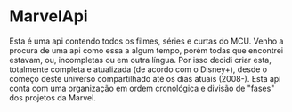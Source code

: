 # MarvelApi
Esta é uma api contendo todos os filmes, séries e curtas do MCU.
Venho a procura de uma api como essa a algum tempo, porém todas que encontrei estavam, ou, incompletas ou em outra língua. Por isso decidi criar esta, totalmente completa e 
atualizada (de acordo com o Disney+), desde o começo deste universo compartilhado até os dias atuais (2008-).
Esta api conta com uma organização em ordem cronológica e divisão de "fases" dos projetos da Marvel.
